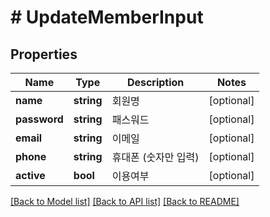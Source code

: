 # # UpdateMemberInput

## Properties

Name | Type | Description | Notes
------------ | ------------- | ------------- | -------------
**name** | **string** | 회원명 | [optional]
**password** | **string** | 패스워드 | [optional]
**email** | **string** | 이메일 | [optional]
**phone** | **string** | 휴대폰 (숫자만 입력) | [optional]
**active** | **bool** | 이용여부 | [optional]

[[Back to Model list]](../../README.md#models) [[Back to API list]](../../README.md#endpoints) [[Back to README]](../../README.md)
